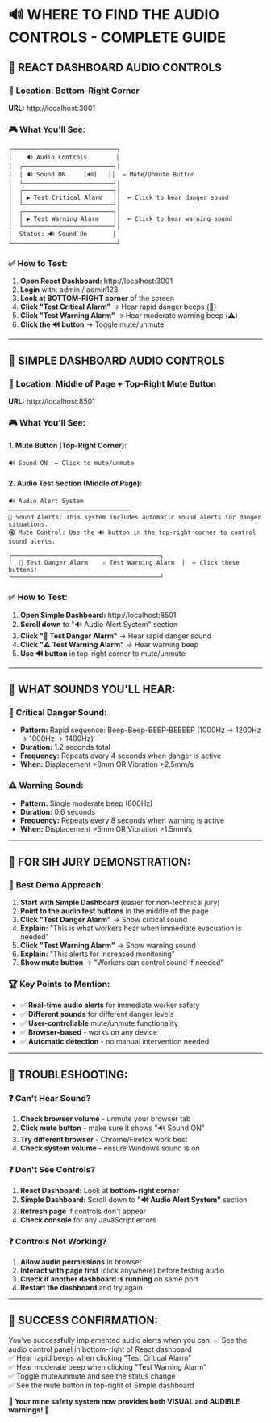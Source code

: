 # 🔊 WHERE TO FIND THE AUDIO CONTROLS - COMPLETE GUIDE

## 🎯 **REACT DASHBOARD AUDIO CONTROLS**

### 📍 **Location:** Bottom-Right Corner
**URL:** http://localhost:3001

### 🎮 **What You'll See:**
```
┌─────────────────────────────┐
│    🔊 Audio Controls        │
│  ┌─────────────────────────┐│
│  │ 🔊 Sound ON     [🔊]   ││  ← Mute/Unmute Button
│  └─────────────────────────┘│
│  ┌─────────────────────────┐│
│  │ ▶ Test Critical Alarm   ││  ← Click to hear danger sound
│  └─────────────────────────┘│
│  ┌─────────────────────────┐│
│  │ ▶ Test Warning Alarm    ││  ← Click to hear warning sound
│  └─────────────────────────┘│
│  Status: 🔊 Sound On       │
└─────────────────────────────┘
```

### ✅ **How to Test:**
1. **Open React Dashboard:** http://localhost:3001
2. **Login** with: admin / admin123
3. **Look at BOTTOM-RIGHT corner** of the screen
4. **Click "Test Critical Alarm"** → Hear rapid danger beeps (🚨)
5. **Click "Test Warning Alarm"** → Hear moderate warning beep (⚠️)
6. **Click the 🔊 button** → Toggle mute/unmute

---

## 🎯 **SIMPLE DASHBOARD AUDIO CONTROLS**

### 📍 **Location:** Middle of Page + Top-Right Mute Button
**URL:** http://localhost:8501

### 🎮 **What You'll See:**

#### **1. Mute Button (Top-Right Corner):**
```
🔊 Sound ON  ← Click to mute/unmute
```

#### **2. Audio Test Section (Middle of Page):**
```
🔊 Audio Alert System
━━━━━━━━━━━━━━━━━━━━━━━━━━━━━━━━━━
🎵 Sound Alerts: This system includes automatic sound alerts for danger situations.
🔇 Mute Control: Use the 🔊 button in the top-right corner to control sound alerts.

┌─────────────────────────────────────────┐
│  🚨 Test Danger Alarm    ⚠️ Test Warning Alarm  │  ← Click these buttons!
└─────────────────────────────────────────┘
```

### ✅ **How to Test:**
1. **Open Simple Dashboard:** http://localhost:8501
2. **Scroll down** to "🔊 Audio Alert System" section
3. **Click "🚨 Test Danger Alarm"** → Hear rapid danger sound
4. **Click "⚠️ Test Warning Alarm"** → Hear warning beep
5. **Use 🔊 button** in top-right corner to mute/unmute

---

## 🎵 **WHAT SOUNDS YOU'LL HEAR:**

### 🚨 **Critical Danger Sound:**
- **Pattern:** Rapid sequence: Beep-Beep-BEEP-BEEEEP (1000Hz → 1200Hz → 1000Hz → 1400Hz)
- **Duration:** 1.2 seconds total
- **Frequency:** Repeats every 4 seconds when danger is active
- **When:** Displacement >8mm OR Vibration >2.5mm/s

### ⚠️ **Warning Sound:**
- **Pattern:** Single moderate beep (800Hz)
- **Duration:** 0.6 seconds
- **Frequency:** Repeats every 8 seconds when warning is active
- **When:** Displacement >5mm OR Vibration >1.5mm/s

---

## 🎪 **FOR SIH JURY DEMONSTRATION:**

### 🎯 **Best Demo Approach:**
1. **Start with Simple Dashboard** (easier for non-technical jury)
2. **Point to the audio test buttons** in the middle of the page
3. **Click "Test Danger Alarm"** → Show critical sound
4. **Explain:** "This is what workers hear when immediate evacuation is needed"
5. **Click "Test Warning Alarm"** → Show warning sound
6. **Explain:** "This alerts for increased monitoring"
7. **Show mute button** → "Workers can control sound if needed"

### 🏆 **Key Points to Mention:**
- ✅ **Real-time audio alerts** for immediate worker safety
- ✅ **Different sounds** for different danger levels
- ✅ **User-controllable** mute/unmute functionality
- ✅ **Browser-based** - works on any device
- ✅ **Automatic detection** - no manual intervention needed

---

## 🔧 **TROUBLESHOOTING:**

### ❓ **Can't Hear Sound?**
1. **Check browser volume** - unmute your browser tab
2. **Click mute button** - make sure it shows "🔊 Sound ON"
3. **Try different browser** - Chrome/Firefox work best
4. **Check system volume** - ensure Windows sound is on

### ❓ **Don't See Controls?**
1. **React Dashboard:** Look at **bottom-right corner**
2. **Simple Dashboard:** Scroll down to **"🔊 Audio Alert System"** section
3. **Refresh page** if controls don't appear
4. **Check console** for any JavaScript errors

### ❓ **Controls Not Working?**
1. **Allow audio permissions** in browser
2. **Interact with page first** (click anywhere) before testing audio
3. **Check if another dashboard is running** on same port
4. **Restart the dashboard** and try again

---

## 🎉 **SUCCESS CONFIRMATION:**

You've successfully implemented audio alerts when you can:
✅ See the audio control panel in bottom-right of React dashboard  
✅ Hear rapid beeps when clicking "Test Critical Alarm"  
✅ Hear moderate beep when clicking "Test Warning Alarm"  
✅ Toggle mute/unmute and see the status change  
✅ See the mute button in top-right of Simple dashboard  

**🚨 Your mine safety system now provides both VISUAL and AUDIBLE warnings! 🎵**